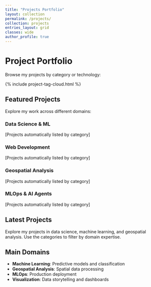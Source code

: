 ```yaml
---
title: "Projects Portfolio"
layout: collection
permalink: /projects/
collection: projects
entries_layout: grid
classes: wide
author_profile: true
---
```


# Project Portfolio

Browse my projects by category or technology:

{% include project-tag-cloud.html %}

## Featured Projects

Explore my work across different domains:

### Data Science & ML
[Projects automatically listed by category]

### Web Development
[Projects automatically listed by category]

### Geospatial Analysis
[Projects automatically listed by category]

### MLOps & AI Agents
[Projects automatically listed by category]

## Latest Projects

Explore my projects in data science, machine learning, and geospatial analysis. Use the categories to filter by domain expertise.

## Main Domains

- **Machine Learning**: Predictive models and classification
- **Geospatial Analysis**: Spatial data processing
- **MLOps**: Production deployment
- **Visualization**: Data storytelling and dashboards 